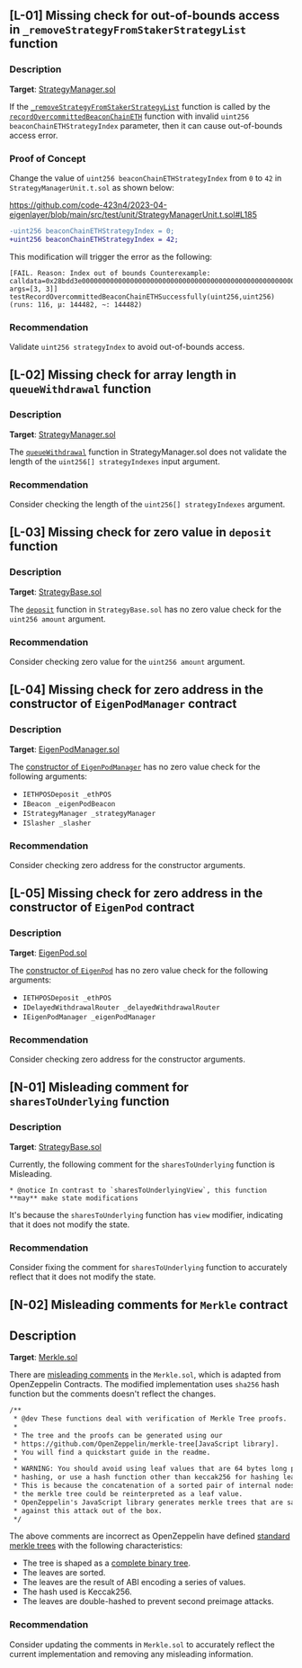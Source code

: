 ## [L-01] Missing check for out-of-bounds access in `_removeStrategyFromStakerStrategyList` function
### Description

**Target**: [StrategyManager.sol](https://github.com/code-423n4/2023-04-eigenlayer/blob/main/src/contracts/core/StrategyManager.sol)

If the [`_removeStrategyFromStakerStrategyList`](https://github.com/code-423n4/2023-04-eigenlayer/blob/main/src/contracts/core/StrategyManager.sol#L715
) function is called by the [`recordOvercommittedBeaconChainETH`](https://github.com/code-423n4/2023-04-eigenlayer/blob/main/src/contracts/core/StrategyManager.sol#L182) function with invalid `uint256 beaconChainETHStrategyIndex` parameter, then it can cause out-of-bounds access error.

### Proof of Concept

Change the value of `uint256 beaconChainETHStrategyIndex` from `0` to `42` in `StrategyManagerUnit.t.sol` as shown below:

https://github.com/code-423n4/2023-04-eigenlayer/blob/main/src/test/unit/StrategyManagerUnit.t.sol#L185
```diff
-uint256 beaconChainETHStrategyIndex = 0;
+uint256 beaconChainETHStrategyIndex = 42;
```

This modification will trigger the error as the following:
```text
[FAIL. Reason: Index out of bounds Counterexample: calldata=0x28bdd3e000000000000000000000000000000000000000000000000000000000000000030000000000000000000000000000000000000000000000000000000000000003, args=[3, 3]] testRecordOvercommittedBeaconChainETHSuccessfully(uint256,uint256) (runs: 116, μ: 144482, ~: 144482)
```

### Recommendation

Validate `uint256 strategyIndex` to avoid out-of-bounds access.



## [L-02] Missing check for array length in `queueWithdrawal` function

### Description

**Target**: [StrategyManager.sol](https://github.com/code-423n4/2023-04-eigenlayer/blob/main/src/contracts/core/StrategyManager.sol)

The [`queueWithdrawal`](https://github.com/code-423n4/2023-04-eigenlayer/blob/main/src/contracts/core/StrategyManager.sol#L329
) function in StrategyManager.sol does not validate the length of the `uint256[] strategyIndexes` input argument.

### Recommendation
Consider checking the length of the `uint256[] strategyIndexes` argument.



## [L-03] Missing check for zero value in `deposit` function

### Description

**Target**: [StrategyBase.sol](https://github.com/code-423n4/2023-04-eigenlayer/blob/main/src/contracts/strategies/StrategyBase.sol)

The [`deposit`](https://github.com/code-423n4/2023-04-eigenlayer/blob/main/src/contracts/strategies/StrategyBase.sol#L78
) function in `StrategyBase.sol` has no zero value check for the `uint256 amount` argument.

### Recommendation

Consider checking zero value for the `uint256 amount` argument.



## [L-04] Missing check for zero address in the constructor of `EigenPodManager` contract

### Description

**Target**: [EigenPodManager.sol](httpshttps://github.com/code-423n4/2023-04-eigenlayer/blob/main/src/contracts/pods/EigenPodManager.sol)

The [constructor of `EigenPodManager`](https://github.com/code-423n4/2023-04-eigenlayer/blob/main/src/contracts/pods/EigenPodManager.sol#L76
) has no zero value check for the following arguments:

- `IETHPOSDeposit _ethPOS`
- `IBeacon _eigenPodBeacon`
- `IStrategyManager _strategyManager`
- `ISlasher _slasher`

### Recommendation

Consider checking zero address for the constructor arguments.



## [L-05] Missing check for zero address in the constructor of `EigenPod` contract

### Description

**Target**: [EigenPod.sol](https://github.com/code-423n4/2023-04-eigenlayer/blob/main/src/contracts/pods/EigenPod.sol)

The [constructor of `EigenPod`](https://github.com/code-423n4/2023-04-eigenlayer/blob/main/src/contracts/pods/EigenPod.sol#L136) has no zero value check for the following arguments:

- `IETHPOSDeposit _ethPOS`
- `IDelayedWithdrawalRouter _delayedWithdrawalRouter`
- `IEigenPodManager _eigenPodManager`

### Recommendation

Consider checking zero address for the constructor arguments.



## [N-01] Misleading comment for `sharesToUnderlying` function

### Description

**Target**: [StrategyBase.sol](https://github.com/code-423n4/2023-04-eigenlayer/blob/main/src/contracts/strategies/StrategyBase.sol)

Currently, the following comment for the `sharesToUnderlying` function is Misleading.

```
* @notice In contrast to `sharesToUnderlyingView`, this function **may** make state modifications
```
It's because the `sharesToUnderlying` function has `view` modifier, indicating that it does not modify the state.

### Recommendation

Consider fixing the comment for `sharesToUnderlying` function to accurately reflect that it does not modify the state.



## [N-02] Misleading comments for `Merkle` contract

## Description

**Target**: [Merkle.sol](https://github.com/code-423n4/2023-04-eigenlayer/blob/main/src/contracts/libraries/Merkle.sol)

There are [misleading comments](https://github.com/code-423n4/2023-04-eigenlayer/blob/main/src/contracts/libraries/Merkle.sol#L6-L19) in the `Merkle.sol`, which is adapted from OpenZeppelin Contracts. The modified implementation uses `sha256` hash function but the comments doesn't reflect the changes.

```diff
/**
 * @dev These functions deal with verification of Merkle Tree proofs.
 *
 * The tree and the proofs can be generated using our
 * https://github.com/OpenZeppelin/merkle-tree[JavaScript library].
 * You will find a quickstart guide in the readme.
 *
 * WARNING: You should avoid using leaf values that are 64 bytes long prior to
 * hashing, or use a hash function other than keccak256 for hashing leaves.
 * This is because the concatenation of a sorted pair of internal nodes in
 * the merkle tree could be reinterpreted as a leaf value.
 * OpenZeppelin's JavaScript library generates merkle trees that are safe
 * against this attack out of the box.
 */
```

The above comments are incorrect as OpenZeppelin have defined [standard merkle trees](https://github.com/OpenZeppelin/merkle-tree/blob/7dbf9a11cd69a0cfabf9cca4dbae37d14d30e1a6/README.md#standard-merkle-trees) with the following characteristics:

- The tree is shaped as a [complete binary tree](https://xlinux.nist.gov/dads/HTML/completeBinaryTree.html).
- The leaves are sorted.
- The leaves are the result of ABI encoding a series of values.
- The hash used is Keccak256.
- The leaves are double-hashed to prevent second preimage attacks.

### Recommendation

Consider updating the comments in `Merkle.sol` to accurately reflect the current implementation and removing any misleading information.



